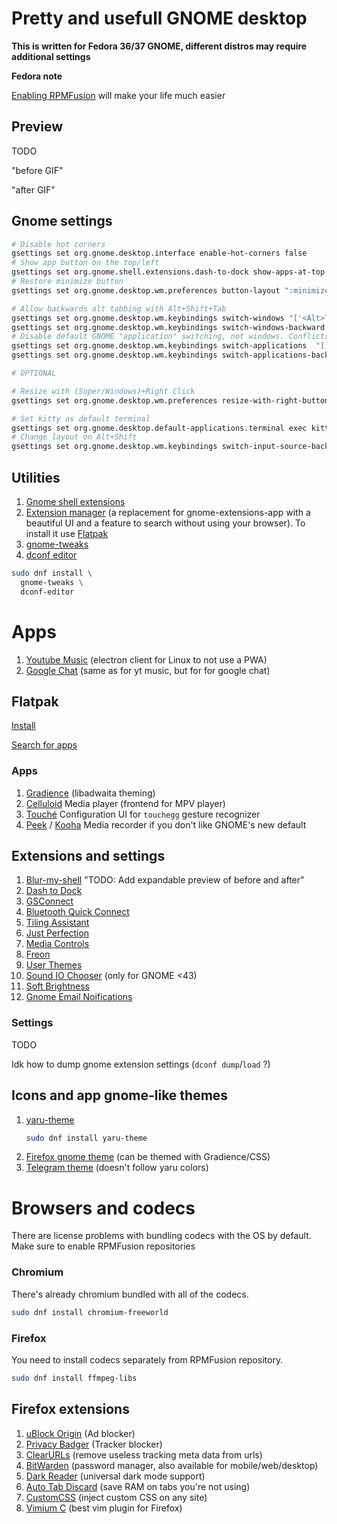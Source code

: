 # Pretty and usefull GNOME desktop

**This is written for Fedora 36/37 GNOME, different distros may require additional settings**

**Fedora note**

[Enabling RPMFusion](https://docs.fedoraproject.org/en-US/quick-docs/setup_rpmfusion/#proc_enabling-the-rpmfusion-repositories-using-command-line-utilities_enabling-the-rpmfusion-repositories) will make your life much easier

## Preview

TODO

"before GIF"

"after GIF"

## Gnome settings

```bash
# Disable hot corners
gsettings set org.gnome.desktop.interface enable-hot-corners false
# Show app button on the top/left
gsettings set org.gnome.shell.extensions.dash-to-dock show-apps-at-top true
# Restore minimize button
gsettings set org.gnome.desktop.wm.preferences button-layout ":minimize,maximize,close"

# Allow backwards alt tabbing with Alt+Shift+Tab
gsettings set org.gnome.desktop.wm.keybindings switch-windows "['<Alt>Tab']"
gsettings set org.gnome.desktop.wm.keybindings switch-windows-backward "['<Alt><Shift>Tab']"
# Disable default GNOME "application" switching, not windows. Conflicts with our keybindings
gsettings set org.gnome.desktop.wm.keybindings switch-applications  "[]"
gsettings set org.gnome.desktop.wm.keybindings switch-applications-backward  "[]"

# OPTIONAL

# Resize with (Super/Windows)+Right Click
gsettings set org.gnome.desktop.wm.preferences resize-with-right-button true

# Set kitty as default terminal
gsettings set org.gnome.desktop.default-applications.terminal exec kitty
# Change layout on Alt+Shift
gsettings set org.gnome.desktop.wm.keybindings switch-input-source-backward "['<Alt>Shift_L']"
```

## Utilities

1. [Gnome shell extensions](https://wiki.gnome.org/action/show/Projects/GnomeShellIntegration/Installation?action=show&redirect=Projects%2FGnomeShellIntegrationForChrome%2FInstallation)
2. [Extension manager](https://github.com/mjakeman/extension-manager) (a replacement for gnome-extensions-app with a beautiful UI and a feature to search without using your browser). To install it use [Flatpak](#flatpak)
3. [gnome-tweaks](https://gitlab.gnome.org/GNOME/gnome-tweaks)
4. [dconf editor](https://gitlab.gnome.org/GNOME/dconf-editor)

```bash
sudo dnf install \
  gnome-tweaks \
  dconf-editor
```

# Apps

1. [Youtube Music](https://github.com/th-ch/youtube-music) (electron client for Linux to not use a PWA)
2. [Google Chat](https://github.com/ankurk91/google-chat-electron) (same as for yt music, but for for google chat)

## Flatpak

[Install](https://flatpak.org/setup/)

[Search for apps](https://flathub.org/home)

### Apps

1. [Gradience](https://flathub.org/apps/details/com.github.GradienceTeam.Gradience) (libadwaita theming)
2. [Celluloid](https://flathub.org/apps/details/io.github.celluloid_player.Celluloid)
   Media player (frontend for MPV player)
3. [Touché](https://flathub.org/apps/details/com.github.joseexposito.touche)
   Configuration UI for `touchegg` gesture recognizer
4. [Peek](https://flathub.org/apps/details/com.uploadedlobster.peek) / [Kooha](https://flathub.org/apps/details/io.github.seadve.Kooha)
   Media recorder if you don't like GNOME's new default

## Extensions and settings

1. [Blur-my-shell](https://extensions.gnome.org/extension/3193/blur-my-shell/)
   "TODO: Add expandable preview of before and after"
2. [Dash to Dock](https://extensions.gnome.org/extension/307/dash-to-dock/)
3. [GSConnect](https://extensions.gnome.org/extension/1319/gsconnect/)
4. [Bluetooth Quick Connect](https://extensions.gnome.org/extension/1401/bluetooth-quick-connect/)
5. [Tiling Assistant](https://extensions.gnome.org/extension/3733/tiling-assistant/)
6. [Just Perfection](https://extensions.gnome.org/extension/3843/just-perfection/)
7. [Media Controls](https://extensions.gnome.org/extension/4470/media-controls/)
8. [Freon](https://extensions.gnome.org/extension/841/freon/)
9. [User Themes](https://extensions.gnome.org/extension/19/user-themes/)
10. [Sound IO Chooser](https://extensions.gnome.org/extension/906/sound-output-device-chooser/) (only for GNOME <43)
11. [Soft Brightness](https://extensions.gnome.org/extension/1625/soft-brightness/)
13. [Gnome Email Noifications](https://extensions.gnome.org/extension/1230/gmail-message-tray/)

### Settings

TODO

Idk how to dump gnome extension settings (`dconf dump`/`load` ?)

## Icons and app gnome-like themes

1. [yaru-theme](https://github.com/ubuntu/yaru)
   ```bash
   sudo dnf install yaru-theme
   ```
2. [Firefox gnome theme](https://github.com/rafaelmardojai/firefox-gnome-theme) (can be themed with Gradience/CSS)
3. [Telegram theme](https://github.com/Fenimoure/Telegram-Adwaita-Dark-theme) (doesn't follow yaru colors)

# Browsers and codecs

There are license problems with bundling codecs with the OS by default. Make sure to enable RPMFusion repositories

### Chromium

There's already chromium bundled with all of the codecs.

```bash
sudo dnf install chromium-freeworld
```

### Firefox

You need to install codecs separately from RPMFusion repository.

```bash
sudo dnf install ffmpeg-libs
```

## Firefox extensions

1. [uBlock Origin](https://addons.mozilla.org/en-US/firefox/addon/ublock-origin/) (Ad blocker)
2. [Privacy Badger](https://addons.mozilla.org/en-US/firefox/addon/privacy-badger17/) (Tracker blocker)
3. [ClearURLs](https://addons.mozilla.org/en-US/firefox/addon/clearurls/) (remove useless tracking meta data from urls)
4. [BitWarden](https://addons.mozilla.org/en-US/firefox/addon/bitwarden-password-manager/) (password manager, also available for mobile/web/desktop)
6. [Dark Reader](https://addons.mozilla.org/en-US/firefox/addon/darkreader/) (universal dark mode support)
7. [Auto Tab Discard](https://addons.mozilla.org/en-US/firefox/addon/auto-tab-discard/) (save RAM on tabs you're not using)
8. [CustomCSS](https://addons.mozilla.org/en-US/firefox/addon/customcss-injector/) (inject custom CSS on any site)
9. [Vimium C](https://addons.mozilla.org/en-US/firefox/addon/vimium-c/) (best vim plugin for Firefox)
